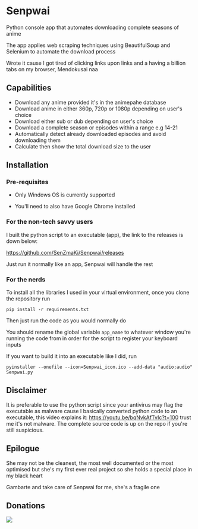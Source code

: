 # Senpwai

Python console app that automates downloading complete seasons of anime

The app applies web scraping techniques using BeautifulSoup and Selenium to automate the download process

Wrote it cause I got tired of clicking links upon links and a having a billion tabs on my browser, Mendokusai naa

## Capabilities
- Download any anime provided it's in the animepahe database
- Download anime in either 360p, 720p or 1080p depending on user's choice
- Download either sub or dub depending on user's choice
- Download a complete season or episodes within a range e.g 14-21
- Automatically detect already downloaded episodes and avoid downloading them
- Calculate then show the total download size to the user


## Installation

### Pre-requisites

- Only Windows OS is currently supported

- You'll need to also have Google Chrome installed


### For the non-tech savvy users

I built the python script to an executable (app), the link to the releases is down below:

https://github.com/SenZmaKi/Senpwai/releases

Just run it normally like an app, Senpwai will handle the rest



### For the nerds

To install all the libraries I used in your virtual environment, once you clone the repository run 

```pip install -r requirements.txt```

Then just run the code as you would normally do

You should rename the global variable ```app_name``` to whatever window you're running the code from in order for the script to register your keyboard inputs

If you want to build it into an executable like I did, run

```pyinstaller --onefile --icon=Senpwai_icon.ico --add-data "audio;audio" Senpwai.py```

## Disclaimer
It is preferable to use the python script since your antivirus may flag the executable as malware cause I basically converted python code to an executable, this video explains it: https://youtu.be/bqNvkAfTvIc?t=100 trust me it's not malware. The complete source code is up on the repo if you're still suspicious.


## Epilogue
She may not be the cleanest, the most well documented or the most optimised but she's my first ever real project so she holds a special place in my black heart

Gambarte and take care of Senpwai for me, she's a fragile one

## Donations

[![](https://img.shields.io/static/v1?label=Sponsor&message=%E2%9D%A4&logo=GitHub&color=%23fe8e86)](https://github.com/sponsors/SenZmaKi)
